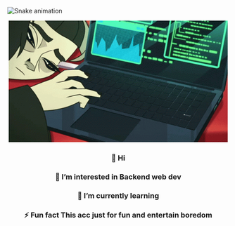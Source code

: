 ![Snake animation](https://raw.githubusercontent.com/Sutil/Sutil/2b2fad3bf54522bb30c8c170591fc68ff51b69e6/github-contribution-grid-snake2.svg)

<div align="center">
<div align="center">
  
![Header](./lind.gif)

### 👋 Hi
### 👀 I’m interested in Backend web dev
### 🌱 I’m currently learning
### ⚡ Fun fact This acc just for fun and entertain boredom

</div>
